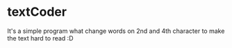 # textCoder
It's a simple program what change words on 2nd and 4th character to make the text hard to read :D
